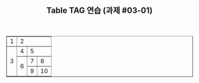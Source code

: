 <html>
  <head>
        <title> Table TAG 연습 </title>
  </head>
  <body>
    <header>
      <center>
        <h2> Table TAG 연습 (과제 #03-01) </h2>
      </center>
    </header>
    <section>
      <article>
        <table border="1" align="center">
          <tr>
            <td colspan="4" rowspan="4">1</td>
            <td colspan="4" rowspan="4">2</td>
          </tr>
          <tr/> <tr/> <tr/>
          <tr>
            <td colspan="4" rowspan="4">3</td>
            <td colspan="2" rowspan="2">4</td>
            <td colspan="2" rowspan="2">5</td>
          </tr>
          <tr/>
          <tr>
          <td colspan="2" rowspan="2">6</td>
            <td>7</td>
            <td>8</td>
          </tr>
          <tr>
            <td>9</td>
            <td>10</td>
          </tr>
        </table>
      </article>
    </section>
  </body>
</html>
